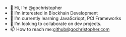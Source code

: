 - 👋 Hi, I’m @gochristopher
- 👀 I’m interested in Blockhain Development
- 🌱 I’m currently learning JavaScriopt, PCI Frameworks
- 💞️ I’m looking to collaborate on dev projects.
- 📫 How to reach me:github@gochristopher.com

<!---
gochristopher/gochristopher is a ✨ special ✨ repository because its `README.md` (this file) appears on your GitHub profile.
You can click the Preview link to take a look at your changes.
--->
